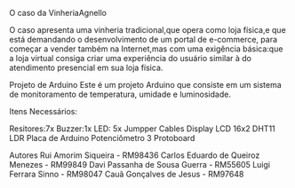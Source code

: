O caso da VinheriaAgnello

O caso apresenta uma vinheria tradicional,que opera como loja física,e que está demandando o desenvolvimento de um portal de e-commerce, para começar a vender também na Internet,mas com uma exigência básica:que a loja virtual consiga criar uma experiência do usuário similar à do atendimento presencial em sua loja física.

Projeto de Arduino
Este é um projeto Arduino que consiste em um sistema de monitoramento de temperatura, umidade e luminosidade.


Itens Necessários:

Resitores:7x
Buzzer:1x
LED: 5x
Jumpper Cables
Display LCD 16x2
DHT11
LDR
Placa de Arduino
Potenciômetro
3 Protoboard

Autores
Rui Amorim Siqueira - RM98436
Carlos Eduardo de Queiroz Menezes - RM99849
Davi Passanha de Sousa Guerra - RM55605
Luigi Ferrara Sinno - RM98047
Cauã Gonçalves de Jesus - RM97648



